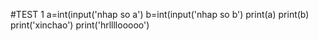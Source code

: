   #TEST 1
  a=int(input('nhap so a')
  b=int(input('nhap so b')
  print(a)
  print(b)
  print('xinchao')
  print('hrllllooooo')
